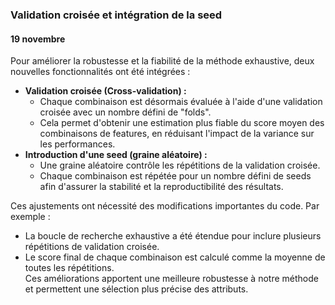 ### **Validation croisée et intégration de la seed**
#### **19 novembre**
Pour améliorer la robustesse et la fiabilité de la méthode exhaustive, deux nouvelles fonctionnalités ont été intégrées :  
- **Validation croisée (Cross-validation) :**  
  - Chaque combinaison est désormais évaluée à l'aide d'une validation croisée avec un nombre défini de "folds".  
  - Cela permet d'obtenir une estimation plus fiable du score moyen des combinaisons de features, en réduisant l'impact de la variance sur les performances.  
- **Introduction d'une seed (graine aléatoire) :**  
  - Une graine aléatoire contrôle les répétitions de la validation croisée.  
  - Chaque combinaison est répétée pour un nombre défini de seeds afin d'assurer la stabilité et la reproductibilité des résultats.  

Ces ajustements ont nécessité des modifications importantes du code. Par exemple :
- La boucle de recherche exhaustive a été étendue pour inclure plusieurs répétitions de validation croisée.
- Le score final de chaque combinaison est calculé comme la moyenne de toutes les répétitions.  
Ces améliorations apportent une meilleure robustesse à notre méthode et permettent une sélection plus précise des attributs.
